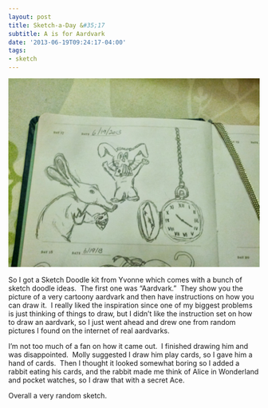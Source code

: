 ```yaml
---
layout: post
title: Sketch-a-Day &#35;17
subtitle: A is for Aardvark
date: '2013-06-19T09:24:17-04:00'
tags:
- sketch
---
```

![](/images/sketches/sad17-a-is-for-aardvark.jpg)

So I got a Sketch Doodle kit from Yvonne which comes with a bunch of sketch doodle ideas.  The first one was “Aardvark.”  They show you the picture of a very cartoony aardvark and then have instructions on how you can draw it.  I really liked the inspiration since one of my biggest problems is just thinking of things to draw, but I didn’t like the instruction set on how to draw an aardvark, so I just went ahead and drew one from random pictures I found on the internet of real aardvarks.

I’m not too much of a fan on how it came out.  I finished drawing him and was disappointed.  Molly suggested I draw him play cards, so I gave him a hand of cards.  Then I thought it looked somewhat boring so I added a rabbit eating his cards, and the rabbit made me think of Alice in Wonderland and pocket watches, so I draw that with a secret Ace.

Overall a very random sketch.
